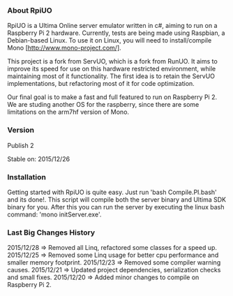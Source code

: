 ### About RpiUO

RpiUO is a Ultima Online server emulator written in c#, aiming to run on a Raspberry Pi 2 hardware. Currently, tests are being made using Raspbian, a Debian-based Linux. To use it on Linux, you will need to install/compile Mono [http://www.mono-project.com/].

This project is a fork from ServUO, which is a fork from RunUO. It aims to improve its speed for use on this hardware restricted environment, while maintaining most of it functionality. The first idea is to retain the ServUO implementations, but refactoring most of it for code optimization.

Our final goal is to make a fast and full featured to run on Raspberry Pi 2. We are studing another OS for the raspberry, since there are some limitations on the arm7hf version of Mono.

### Version
Publish 2

Stable on:
2015/12/26

### Installation

Getting started with RpiUO is quite easy. Just run 'bash Compile.PI.bash' and its done!. This script will compile both the server binary and Ultima SDK binary for you. After this you can run the server by executing the linux bash command: 'mono initServer.exe'.

### Last Big Changes History

2015/12/28 => Removed all Linq, refactored some classes for a speed up.
2015/12/25 => Removed some Linq usage for better cpu performance and smaller memory footprint. 
2015/12/23 => Removed some compiler warning causes.
2015/12/21 => Updated project dependencies, serialization checks and small fixes.
2015/12/20 => Added minor changes to compile on Raspberry Pi 2.

